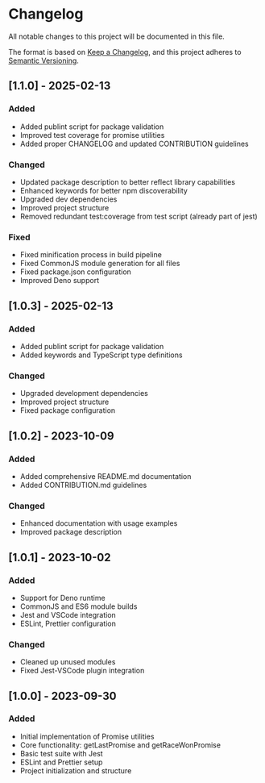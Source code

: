 # Changelog

All notable changes to this project will be documented in this file.

The format is based on [Keep a Changelog](https://keepachangelog.com/en/1.0.0/), and this project adheres to
[Semantic Versioning](https://semver.org/spec/v2.0.0.html).

## [1.1.0] - 2025-02-13

### Added

- Added publint script for package validation
- Improved test coverage for promise utilities
- Added proper CHANGELOG and updated CONTRIBUTION guidelines

### Changed

- Updated package description to better reflect library capabilities
- Enhanced keywords for better npm discoverability
- Upgraded dev dependencies
- Improved project structure
- Removed redundant test:coverage from test script (already part of jest)

### Fixed

- Fixed minification process in build pipeline
- Fixed CommonJS module generation for all files
- Fixed package.json configuration
- Improved Deno support

## [1.0.3] - 2025-02-13

### Added

- Added publint script for package validation
- Added keywords and TypeScript type definitions

### Changed

- Upgraded development dependencies
- Improved project structure
- Fixed package configuration

## [1.0.2] - 2023-10-09

### Added

- Added comprehensive README.md documentation
- Added CONTRIBUTION.md guidelines

### Changed

- Enhanced documentation with usage examples
- Improved package description

## [1.0.1] - 2023-10-02

### Added

- Support for Deno runtime
- CommonJS and ES6 module builds
- Jest and VSCode integration
- ESLint, Prettier configuration

### Changed

- Cleaned up unused modules
- Fixed Jest-VSCode plugin integration

## [1.0.0] - 2023-09-30

### Added

- Initial implementation of Promise utilities
- Core functionality: getLastPromise and getRaceWonPromise
- Basic test suite with Jest
- ESLint and Prettier setup
- Project initialization and structure
